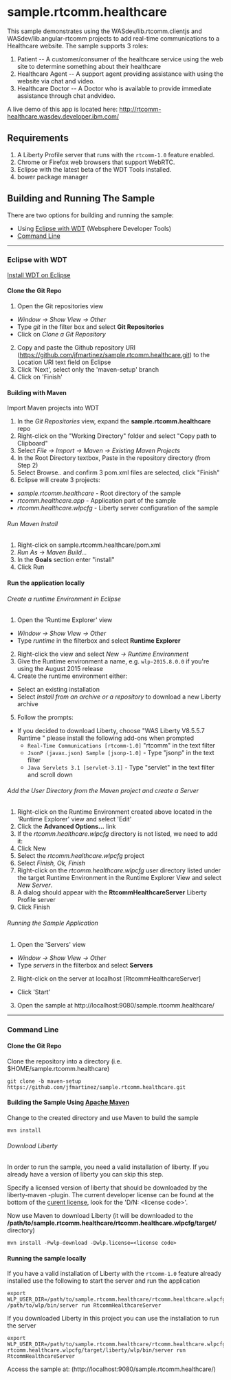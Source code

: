 # sample.rtcomm.healthcare
This sample demonstrates using the WASdev/lib.rtcomm.clientjs and WASdev/lib.angular-rtcomm projects to add real-time communications to a Healthcare website. The sample supports 3 roles:

1.  Patient -- A customer/consumer of the healthcare service using the web site to determine something about their healthcare
2.  Healthcare Agent -- A support agent providing assistance with using the website via chat and video.
3.  Healthcare Doctor -- A Doctor who is available to provide immediate assistance through chat andvideo.

A live demo of this app is located here:  http://rtcomm-healthcare.wasdev.developer.ibm.com/

## Requirements

1.  A Liberty Profile server that runs with the `rtcomm-1.0` feature enabled.
2.  Chrome or Firefox web browsers that support WebRTC.
3.  Eclipse with the latest beta of the WDT Tools installed.
4.  bower package manager

## Building and Running The Sample

There are two options for building and running the sample:

+ Using [Eclipse with WDT](#eclipse-with-wdt) (Websphere Developer Tools)
+ [Command Line](#command-line)

___

### Eclipse with WDT

[Install WDT on Eclipse](https://developer.ibm.com/wasdev/downloads/liberty-profile-using-eclipse/)


#### Clone the Git Repo

1. Open the Git repositories view
  +  *Window -> Show View -> Other*
  + Type *git* in the filter box and select **Git Repositories**
  + Click on *Clone a Git Repository*
2. Copy and paste the Github repository URI (https://github.com/jfmartinez/sample.rtcomm.healthcare.git) to the Location URI text field on Eclipse
3. Click 'Next', select only the 'maven-setup' branch
4. Click on 'Finish'

#### Building with Maven

Import Maven projects into WDT

1. In the *Git Repositories* view, expand the **sample.rtcomm.healthcare** repo
2. Right-click on the "Working Directory" folder and select "Copy path to Clipboard"
3. Select *File -> Import -> Maven -> Existing Maven Projects*
4. In the Root Directory textbox, Paste in the repository directory (from Step 2)
5. Select Browse.. and confirm 3 pom.xml files are selected, click "Finish"
6. Eclipse will create 3 projects:
  + *sample.rtcomm.healthcare* - Root directory of the sample
  + *rtcomm.healthcare.app* - Application part of the sample
  + *rtcomm.healthcare.wlpcfg* - Liberty server configuration of the sample

###### Run Maven Install
1. Right-click on sample.rtcomm.healthcare/pom.xml
2. *Run As -> Maven Build...*
3. In the **Goals** section enter "install"
4. Click Run

#### Run the application locally

###### Create a runtime Environment in Eclipse

1. Open the 'Runtime Explorer' view
  + *Window -> Show View -> Other*
  + Type *runtime* in the filterbox and select **Runtime Explorer**
2. Right-click the view and select *New -> Runtime Environment*
3. Give the Runtime environment a name, e.g.
`wlp-2015.8.0.0` if you're using the August 2015 release
4. Create the runtime environment either:
  + Select an existing installation
  + Select *Install from an archive or a repository* to download a new Liberty archive
5. Follow the prompts:
  + If you decided to download Liberty, choose "WAS Liberty V8.5.5.7 Runtime " please install the following add-ons when prompted
    + `Real-Time Communications [rtcomm-1.0]` "rtcomm" in the text filter
    + `JsonP (javax.json) Sample [jsonp-1.0]` - Type "jsonp" in the text filter
    + `Java Servlets 3.1 [servlet-3.1]` - Type "servlet" in the text filter and scroll down


###### Add the User Directory from the Maven project and create a Server

1. Right-click on the Runtime Environment created above located in the 'Runtime Explorer' view and select 'Edit'
2. Click the **Advanced Options...** link
3. If the *rtcomm.healthcare.wlpcfg* directory is not listed, we need to add it:
  1. Click New
  2. Select the *rtcomm.healthcare.wlpcfg* project
  3. Select *Finish, Ok, Finish*
4. Right-click on the *rtcomm.healthcare.wlpcfg* user directory listed under the target Runtime Environment in the Runtime Explorer View and select *New Server*.
5. A dialog should appear with the **RtcommHealthcareServer** Liberty Profile server
6. Click Finish

###### Running the Sample Application

1. Open the 'Servers' view
  + *Window -> Show View -> Other*
  + Type *servers* in the filterbox and select **Servers**
2. Right-click on the server at localhost [RtcommHealthcareServer]
  + Click 'Start'
3. Open the sample at http://localhost:9080/sample.rtcomm.healthcare/

___

### Command Line

#### Clone the Git Repo
Clone the repository into a directory (i.e. $HOME/sample.rtcomm.healthcare)

```
git clone -b maven-setup https://github.com/jfmartinez/sample.rtcomm.healthcare.git
```
#### Building the Sample Using [Apache Maven](https://maven.apache.org/)

Change to the created directory and use Maven to build the sample

```
mvn install
```
###### Download Liberty

In order to run the sample, you need a valid installation of liberty. If you already have a version of liberty you can skip this step.

Specify a licensed version of liberty that should be downloaded by the liberty-maven -plugin. The current developer license can be found at the bottom of the [curent license](http://public.dhe.ibm.com/ibmdl/export/pub/software/websphere/wasdev/downloads/wlp/8.5.5.5/lafiles/runtime/en.html), look for the 'D/N: &lt;license code&gt;'.

Now use Maven to download Liberty (it will be downloaded to the **/path/to/sample.rtcomm.healthcare/rtcomm.healthcare.wlpcfg/target/** directory)
```
mvn install -Pwlp-download -Dwlp.license=<license code>
```
#### Running the sample locally


If you have a valid installation of Liberty with the `rtcomm-1.0` feature already installed  use the following to start the server and run the application

```
export WLP_USER_DIR=/path/to/sample.rtcomm.healthcare/rtcomm.healthcare.wlpcfg
/path/to/wlp/bin/server run RtcommHealthcareServer
```

If you downloaded Liberty in this project you can use the installation to run the server

````
export WLP_USER_DIR=/path/to/sample.rtcomm.healthcare/rtcomm.healthcare.wlpcfg
rtcomm.healthcare.wlpcfg/target/liberty/wlp/bin/server run RtcommHealthcareServer
````

Access the sample at: (http://localhost:9080/sample.rtcomm.healthcare/)
